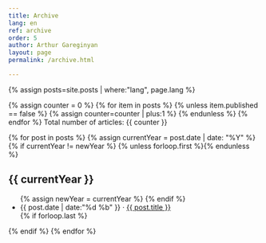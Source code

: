 ```yaml
---
title: Archive
lang: en
ref: archive
order: 5
author: Arthur Gareginyan
layout: page
permalink: /archive.html

---
```


{% assign posts=site.posts | where:"lang", page.lang %}

{% assign counter = 0 %}
{% for item in posts %}
	{% unless item.published == false %}
		{% assign counter=counter | plus:1 %}
	{% endunless %}
{% endfor %}
Total number of articles: {{ counter }}

<section class="archive-post-list">
	{% for post in posts %}
		{% assign currentYear = post.date | date: "%Y" %}
		{% if currentYear != newYear %}
			{% unless forloop.first %}</ul>{% endunless %}
			<h1>{{ currentYear }}</h1>
			<ul>
			{% assign newYear = currentYear %}
		{% endif %}
       <li>
       	<time>{{ post.date | date:"%d %b" }}</time>
       	&middot;
       	<a href="{{ post.url }}">{{ post.title }}</a>
       </li>
       {% if forloop.last %}</ul>{% endif %}
	{% endfor %}
</section>
